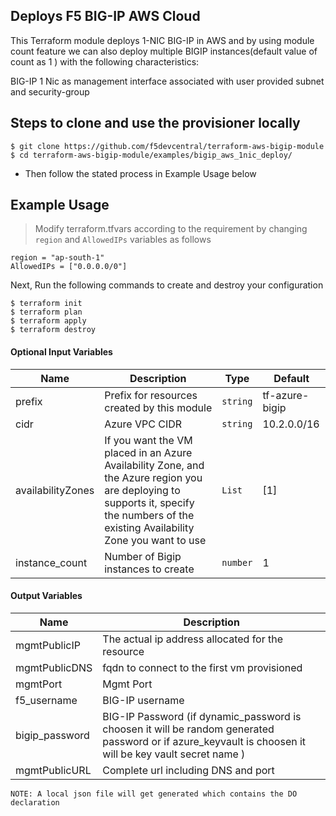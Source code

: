 ## Deploys F5 BIG-IP AWS Cloud

This Terraform module deploys 1-NIC BIG-IP in AWS and by using module count feature we can also deploy multiple BIGIP instances(default value of count as 1 ) with the following characteristics:

BIG-IP 1 Nic as management interface associated with user provided subnet and security-group


## Steps to clone and use the provisioner locally

```
$ git clone https://github.com/f5devcentral/terraform-aws-bigip-module
$ cd terraform-aws-bigip-module/examples/bigip_aws_1nic_deploy/

```

- Then follow the stated process in Example Usage below

## Example Usage

>Modify terraform.tfvars according to the requirement by changing `region` and `AllowedIPs` variables as follows

```
region = "ap-south-1"
AllowedIPs = ["0.0.0.0/0"]
```
Next, Run the following commands to create and destroy your configuration

```
$ terraform init
$ terraform plan
$ terraform apply
$ terraform destroy

```

#### Optional Input Variables

| Name | Description | Type | Default |
|------|-------------|------|---------|
| prefix | Prefix for resources created by this module | `string` | tf-azure-bigip |
| cidr | Azure VPC CIDR | `string` | 10.2.0.0/16 |
| availabilityZones | If you want the VM placed in an Azure Availability Zone, and the Azure region you are deploying to supports it, specify the numbers of the existing Availability Zone you want to use | `List` | [1] |
| instance_count | Number of Bigip instances to create | `number` | 1 |

#### Output Variables

| Name | Description |
|------|-------------|
| mgmtPublicIP | The actual ip address allocated for the resource |
| mgmtPublicDNS | fqdn to connect to the first vm provisioned |
| mgmtPort | Mgmt Port |
| f5\_username | BIG-IP username |
| bigip\_password | BIG-IP Password (if dynamic_password is choosen it will be random generated password or if azure_keyvault is choosen it will be key vault secret name ) |
| mgmtPublicURL | Complete url including DNS and port|  


```
NOTE: A local json file will get generated which contains the DO declaration
```